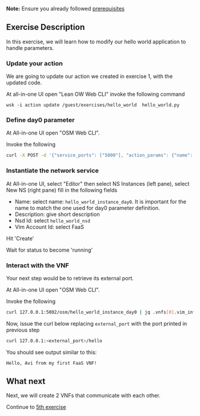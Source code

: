 **Note:** Ensure you already followed [prerequisites](../prerequisites.md)


## Exercise Description

In this exercise, we will learn how to modify our hello world application to handle parameters.



### Update your action

We are going to update our action we created in exercise 1, with the updated code.

At all-in-one UI open "Lean OW Web CLI" invoke the following command

```
wsk -i action update /guest/exercises/hello_world  hello_world.py
```



### Define day0 parameter

At All-in-one UI open "OSM Web CLI".

Invoke the following

```bash
curl -X POST -d '{"service_ports": ["5000"], "action_params": {"name": "Avi"}}' http://127.0.0.1:5002/conf/hello_world_instance_day0/helloworld_vnfd/1
```



### Instantiate the network service

At All-in-one UI, select "Editor" then select NS Instances (left pane), select New NS (right pane) fill in the following fields

* Name:           select name: `hello_world_instance_day0`. It is important for the name to match the one used for day0 parameter definition.
* Description:    give short description
* Nsd Id:         select `hello_world_nsd`
* Vim Account Id: select FaaS

Hit 'Create'

Wait for status to become 'running'



### Interact with the VNF

Your next step would be to retrieve its external port.

At All-in-one UI open "OSM Web CLI".

Invoke the following

```bash
curl 127.0.0.1:5002/osm/hello_world_instance_day0 | jq .vnfs[0].vim_info.service.service_ports.\"5000\"
```

Now, issue the curl below replacing `external_port` with the port printed in previous step

```bash
curl 127.0.0.1:<external_port>/hello
```

You should see output similar to this:

```
Hello, Avi from my first FaaS VNF!
```

## What next

Next, we will create 2 VNFs that communicate with each other.

Continue to [5th exercise](../exercise5)
